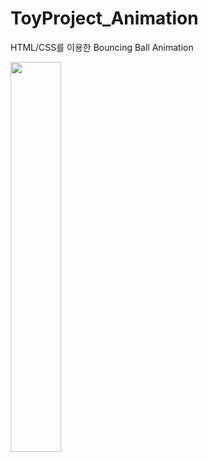 # ToyProject_Animation

HTML/CSS를 이용한 Bouncing Ball Animation




<img width="40%" src="https://user-images.githubusercontent.com/71424881/208627473-94bc8ef2-1c5a-44b4-84a7-200065a04cf3.gif"/>
